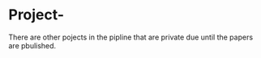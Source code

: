 # Project-
There are other pojects in the pipline that are private due until the papers are pbulished. 
